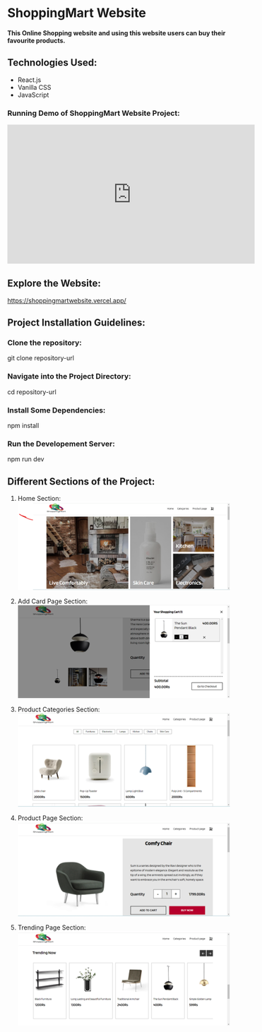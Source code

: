 # ShoppingMart Website

#### This Online Shopping website and using this website users can buy their favourite products. 

## Technologies Used:

* React.js
* Vanilla CSS
* JavaScript
  
  
### Running Demo of ShoppingMart Website Project:
<iframe width="560" height="315" src="https://www.youtube.com/embed/fJe8_FUi2yE?si=EYtXKZ9xcaI-0NLO" title="YouTube video player" frameborder="0" allow="accelerometer; autoplay; clipboard-write; encrypted-media; gyroscope; picture-in-picture; web-share" allowfullscreen></iframe>


## Explore the Website:
https://shoppingmartwebsite.vercel.app/

## Project Installation Guidelines:

### Clone the repository:
git clone repository-url

### Navigate into the Project Directory:
cd repository-url

### Install Some Dependencies:
npm install

### Run the Developement Server:
npm run dev

## Different Sections of the Project:
 1) Home Section:
   ![test](https://github.com/Binnar81/ShoppingMart-Website/blob/main/public/ecommerceHomePage.png)

 2) Add Card Page Section:
   ![test](https://github.com/Binnar81/ShoppingMart-Website/blob/main/public/ecommerceAddCardPage.png)

 3) Product Categories Section:
   ![test](https://github.com/Binnar81/ShoppingMart-Website/blob/main/public/ecommerceCategoriesPage.png)

 4) Product Page Section:
   ![test](https://github.com/Binnar81/ShoppingMart-Website/blob/main/public/ecommerceProductPage.png)

 5) Trending Page Section:
   ![test](https://github.com/Binnar81/ShoppingMart-Website/blob/main/public/ecommerceTrendingPage.png)


